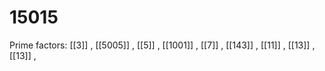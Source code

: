 # 15015

Prime factors: [[3]] , [[5005]] , [[5]] , [[1001]] , [[7]] , [[143]] , [[11]] , [[13]] , [[13]] , 